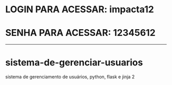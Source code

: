 # LOGIN PARA ACESSAR: impacta12
# SENHA PARA ACESSAR: 12345612
--------------------------------------------------------------
# sistema-de-gerenciar-usuarios
sistema de gerenciamento de usuários, python, flask e jinja 2

